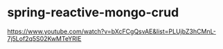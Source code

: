 # spring-reactive-mongo-crud
https://www.youtube.com/watch?v=bXcFCgQsvAE&list=PLUjbZ3hCMnL-7j5Lof2q5S02KwMTeYRIE
